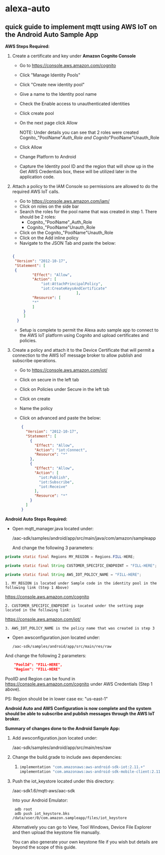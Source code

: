 # alexa-auto
## quick guide to implement mqtt using AWS IoT on the Android Auto Sample App



**AWS Steps Required:**

1. Create a certificate and key under **Amazon Cognito Console**
   * Go to https://console.aws.amazon.com/cognito
   
   * Click "Manage Identity Pools"
   
   * Click "Create new identity pool"
   
   * Give a name to the Identity pool name
   
   * Check the Enable access to unauthenticated identities
   
   * Click create pool
   
   *  On the next page click Allow
     
      NOTE: Under details you can see that 2 roles were created Cognito_"PoolName"_Auth_Role and Cognito_"PoolName"Unauth_Role
      
    * Click Allow
   
    * Change Platform to Android
   
    *  Capture the Identity pool ID and the region that will show up in the Get AWS Credentials box, these will be utilized later in the application code.
   
2. Attach a policy to the IAM Console so permissions are allowed to do the required AWS IoT calls.

   * Go to https://console.aws.amazon.com/iam/
   * Click on roles on the side bar
   * Search the roles for the pool name that was created in step 1. There should be 2 roles:
     * Cognito_"PoolName"_Auth_Role
     * Cognito_"PoolName"Unauth_Role
   * Click on the Cognito_"PoolName"Unauth_Role
   * Click on the Add inline policy
   * Navigate to the JSON Tab and paste the below:

   ```JSON

   {
    "Version": "2012-10-17",
    "Statement": [
    {
            "Effect": "Allow",
            "Action": [
                "iot:AttachPrincipalPolicy",
                "iot:CreateKeysAndCertificate"
            					],
            "Resource": [
            "*"
            ]
        }
        ] 
     }

   ```

   *    Setup is complete to permit the Alexa auto sample app to connect to the AWS IoT platform using Cognito and upload certificates and policies.

3. Create a policy and attach it to the Device Certificate that will permit a connection to the AWS IoT message broker to allow publish and subscribe operations.

   * Go to https://console.aws.amazon.com/iot/
   
   * Click on secure in the left tab
   
   * Click on Policies under Secure in the left tab
   
   * Click on create
   
   * Name the policy
   
   * Click on advanced and paste the below:
   
   ```JSON
       {
         "Version": "2012-10-17",
         "Statement": [
           {
             "Effect": "Allow",
             "Action": "iot:Connect",
             "Resource": "*"
           },
           {
             "Effect": "Allow",
             "Action": [
               "iot:Publish",
               "iot:Subscribe",
               "iot:Receive"
             ],
             "Resource": "*"
           }
         ]
       }
   ```





**Android Auto Steps Required:**

* Open mqtt_manager.java located under:

  /aac-sdk/samples/android/app/src/main/java/com/amazon/sampleapp

  And change the following 3 parameters:

```java
private static final Regions MY_REGION = Regions.FILL-HERE;
```
```java
private static final String CUSTOMER_SPECIFIC_ENDPOINT = "FILL-HERE";
```
``` java
private static final String AWS_IOT_POLICY_NAME = "FILL-HERE";
```


	1. MY_REGION is located under Sample code in the identity pool in the following link (Step 1 Above)

   https://console.aws.amazon.com/cognito 

	2. CUSTOMER_SPECIFIC_ENDPOINT is located under the setting page located in the following link:

   https://console.aws.amazon.com/iot/

	3. AWS_IOT_POLICY_NAME is the policy name that was created is step 3 


* Open awsconfiguration.json located under:

  ```
  /aac-sdk/samples/android/app/src/main/res/raw
  ```

And change the following 2 parameters:

```json
    "PoolId": "FILL-HERE",
    "Region": "FILL-HERE"
```
PoolID and Region can be found in https://console.aws.amazon.com/cognito under AWS Credentials (Step 1 above).

PS: Region should be in lower case ex: "us-east-1"



**Android Auto and AWS Configuration is now complete and the system should be able to subscribe and publish messages through the AWS IoT broker.**



**Summary of changes done to the Android Sample App:**

1. Add awsconfiguration.json located under:

   /aac-sdk/samples/android/app/src/main/res/raw

2. Change the build.grade to include aws dependencies:

   1. ```java
      implementation "com.amazonaws:aws-android-sdk-iot:2.11.+"
      implementation "com.amazonaws:aws-android-sdk-mobile-client:2.11.+"
      ```

3. Push the iot_keystore located under this directory:

   /aac-sdk1.6/mqtt-aws/aac-sdk

   

   Into your Android Emulator:

   ```
    adb root
    adb push iot_keystore.bks /data/user/0/com.amazon.sampleapp/files/iot_keystore
   ```

   

   Alternatively you can go to View, Tool Windows, Device File Explorer and then upload the keystone file manually. 

   You can also generate your own keystone file if you wish but details are beyond the scope of this guide.

   

